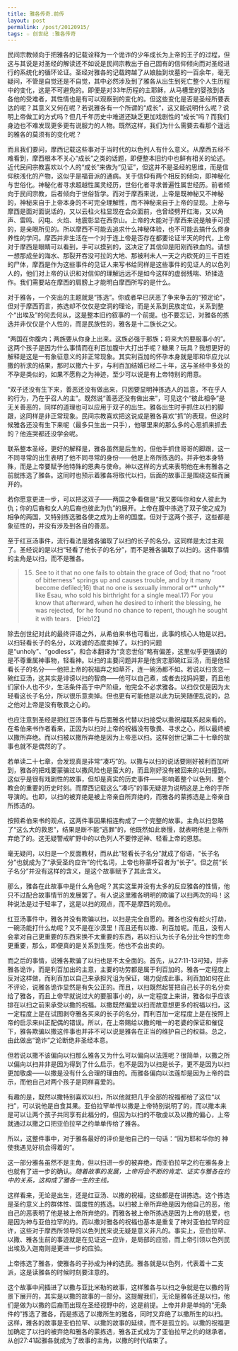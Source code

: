 ```yaml
---
title: 雅各传奇.前传
layout: post
permalink: /post/20120915/
tags: ☆ 创世纪 :雅各传奇
---
```


民间宗教倾向于把雅各的记载诠释为一个诡诈的少年成长为上帝的王子的过程，但这与其说是对圣经的解读还不如说是民间宗教出于自己固有的信仰倾向而对圣经进行的系统化的循环论证。圣经对雅各的记载跨越了从娘胎到坟墓的一百余年，毫无疑问，不管是自觉还是不自觉，其中必然涉及到了雅各从出生到死亡整个人生历程中的变化，这是不可避免的。即便是对33年历程的主耶稣，从马槽里的婴孩到各各他的受难者，其性情也是有可以观察到的变化的。但这些变化是否是圣经所要表达的呢？其意义又何在呢？若说雅各有一个所谓的“成长”，这又能说明什么呢？说明上帝做工的方式吗？但几千年历史中难道还缺乏更加戏剧性的“成长”吗？而我们身边也不难发现更多更有说服力的人物。既然这样，我们为什么需要去看那个遥远的雅各的莫须有的变化呢？

而且我们要问，摩西记载这些事对于当时代的以色列人有什么意义。从摩西五经不难看到，摩西根本不关心“成长”之类的话题，即便整本旧约中也鲜有相关的论述。近代民间宗教喜欢以个人的“成长”来做为“见证”，但这并不是圣经的思维，而是信仰肤浅化的产物，这似乎是福音派的通病。关于信仰有两个相反的倾向，即神秘化与世俗化。神秘化者寻求超越性属灵经历，世俗化者寻求普遍性属世经历。前者倾向于民间宗教，后者倾向于世俗哲学。而对于摩西来说，上帝是既神秘又不神秘的，神秘来自于上帝本身的不可完全理解性，而不神秘来自于上帝的显现。上帝与摩西是面对面说话的，又以云柱火柱显现在会众面前，也曾经劈开红海，又以角声、雷鸣、闪电、火焰、地震彰显在西奈山。上帝的大能对于摩西来说是触手可摸的，是亲眼所见的。所以摩西不可能去追求什么神秘体验，也不可能去搞什么修身养性的学问。摩西并非生活在一个对于连上帝是否存在都要论证半天的时代，上帝对于摩西是眼睛可以看到，手可以摸到的，这决定了其信仰是阳刚而铁血的。请想一想那成垒的海水、那裂开吞没可拉的大地、那被利未人一天之内砍死的三千百姓的尸体，摩西是作为这些事件的见证人来写书给同样是这些事件的见证人的以色列人的，他们对上帝的认识和对信仰的理解远远不是如今这样的虚弱残喘、矫揉造作。我们需要站在摩西的肩膀上才能明白摩西所写的是什么。

对于雅各，一个突出的主题就是“拣选”。你或者早已厌恶了争来争去的“预定论”，但对于摩西而言，拣选却不仅仅是空洞的理论，而是关系到民族定位，关系到整个“出埃及”的何去何从，这是整本旧约叙事的一个前提。也不要忘记，对雅各的拣选并非仅仅是个人性的，而是民族性的，雅各是十二族长之父。

“两国在你腹内；两族要从你身上出来。这族必强于那族；将来大的要服事小的”。这两个孩子是因为什么事情而在利百加腹中大打出手呢？糖果？玩具？我想更好的解释是这是一有象征意义的非正常现象。其实利百加的怀孕本身就是耶和华应允以撒的祈求的结果，那时以撒六十岁，与利百加结婚已经二十年，这与圣经中多处的不孕是类似的，如果不愿称之为神迹，至少可以说是有上帝特别的用意。

“双子还没有生下来，善恶还没有做出来，只因要显明神拣选人的旨意，不在乎人的行为，乃在乎召人的主”。既然说“善恶还没有做出来”，可见这个“彼此相争”是无关善恶的，同样的道理也可以应用于双子的出生。雅各出生时手抓住以扫的脚跟，这同样是非正常现象。民间宗教喜欢把这说成是雅各喜欢“抓”的表现，但这时候雅各还没有生下来呢（最多只生出一只手），他哪里来的那么多的心思抓来抓去的？他连哭都还没学会呢。

联系整本圣经，更好的解释是，雅各虽然是后生的，但他手抓住哥哥的脚跟，这一不同寻常的出生表明了他不同寻常的身份——他是上帝所拣选的。并非他本身特殊，而是上帝要赋予他特殊的恩典与使命。神以这样的方式来表明他在未有雅各之前就拣选了雅各。这同时也预示着雅各将取代以扫，后面的故事正是围绕这些而展开的。

若你愿意更进一步，可以把这双子——两国之争看做是“我又要叫你和女人彼此为仇；你的后裔和女人的后裔也彼此为仇”的展开。上帝在腹中拣选了双子使之成为相争的两国，又特别拣选雅各使之成为上帝的国度。但对于这两个孩子，这些都是象征性的，并没有涉及到各自的善恶。

至于红豆汤事件，流行看法是雅各骗取了以扫的长子的名分。这同样是太过主观了。圣经说的是以扫“轻看了他长子的名分”，而不是雅各骗取了以扫的。这件事情的主角是以扫，而不是雅各。

> 15) See to it that no one fails to obtain the grace of God; that no “root of bitterness” springs up and causes trouble, and by it many become defiled;16) that no one is sexually immoral or** unholy** like Esau, who sold his birthright for a single meal.17) For you know that afterward, when he desired to inherit the blessing, he was rejected, for he found no chance to repent, though he sought it with tears. 【Heb12】

除去创世纪对此的最终评语之外，从希伯来书也可看出，此事的核心人物是以扫。以扫轻看长子的名分，以戏谑的态度卖掉了。以扫的问题是“unholy”、“godless”，和合本翻译为“贪恋世俗”略有偏差，这里似乎更强调的是不尊重属神事物，轻看神。以扫的主要问题并非是他贪恋那碗红豆汤，而是他轻看长子的名分——他把上帝的祝福弃之如草芥，连一碗汤都不如。若说以扫贪恋一碗红豆汤，这其实是诽谤以扫的智商——他可以自己煮，或者去找妈妈要，而且他们家仆人也不少，生活条件高于中产阶级，他完全不必求雅各。以扫仅仅是因为太轻看这长子名分，所以很乐意卖掉。但也更有可能他是以此为玩笑随便乱说的，总之他对上帝是没有敬畏之心的。

也应注意到圣经是把红豆汤事件与后面雅各代替以扫接受以撒祝福联系起来看的。在希伯来书作者看来，正因为以扫对上帝的祝福没有敬畏、寻求之心，所以最终被以撒所弃绝。而以扫被以撒所弃绝是因为上帝恶以扫。这样创世记第二十七章的故事也就不是偶然的了。

若单读二十七章，会发现真是非常“凑巧”的。以撒与以扫的说话要刚好被利百加听到，雅各的把戏要蒙骗过以撒风险也是蛮大的，而且刚好没有被回来的以扫撞到。这似乎是很有戏剧性的故事，但却是真实的历史事件——影响着整个以色列、整个教会的重要的历史时刻。而摩西记载这么“凑巧”的事无疑是为说明这是上帝的手所导演的。也即，以扫的被弃绝是被上帝亲自所弃绝的，而雅各的蒙拣选是上帝亲自所拣选的。

按照希伯来书的观点，这两件事因果相连构成了一个完整的故事。主角以扫忽略了“这么大的救恩”，结果是断不能“逃罪”的，他既然如此亵慢，就表明他是上帝所弃绝了的。这无疑警戒旷野中的以色列人不要悖逆神、轻看上帝的恩慈。

毫无疑问，以扫是一个反面教材，而从此“轻看长子名分”就成了俗语，“长子名分”也就成为了“承受圣约应许”的代名词，上帝也称蒙呼召者为“长子”。但之前“长子名分”并没有这样的含义，是这个故事赋予了其此含义。

那么，雅各在此故事中是什么角色呢？其实这里并没有太多的反应雅各的性情，他只不过配合故事情节的发展罢了。有人说这里雅各明明的欺骗了以扫两次的吗！这种说法是过于轻率了，这是以扫的观点，而不是摩西的观点。

红豆汤事件中，雅各并没有欺骗以扫，以扫是完全自愿的。雅各也没有趁火打劫，一碗汤能打什么劫呢？又不是在沙漠里！而且还有以撒、利百加呢。而且，没有人会拿对自己更重要的东西来换不太重要的东西，若以扫认为长子名分比今世的生命更重要，那么，即便真的是关系到生死，他也不会出卖的。

而之后的事情，说雅各欺骗了以扫也是不太全面的。首先，从27:11-13可知，并非雅各诡诈，而是利百加出的主意，主要的功劳都是属于利百加的。雅各一定程度上反对这样做，而利百加以自己来承担咒诅为保证，竭力促成此事。利百加如何在此不评论，说雅各诡诈显然是有失公正的。而且，以扫既然起誓把自己长子的名分卖给了雅各，而且上帝早就说过大的要服事小的，从一定程度上来讲，雅各似乎应该排在以扫之前来承受以撒的祝福。以撒既然偏爱以扫而故意想更多的祝福以扫，这一定程度上是在试图剥夺雅各买来的长子的名分，而利百加一定程度上是在按照上帝的启示来纠正配偶的错误。所以，在上帝赐给以撒的唯一的老婆的保证和催促下，雅各欺骗以撒这件事也并非不可以说是雅各在正当的维护自己的权益。总之，由此做出“诡诈”之论断绝非圣经本意。

但若说以撒不该偏向以扫那么雅各又为什么可以偏向以法莲呢？很简单，以撒之所以偏向以扫并非是因为得到了什么启示，也不是因为以扫是长子，更不是因为以扫更加敬虔——以撒是没有什么合理的理由的。而雅各偏向以法莲却是因为上帝的启示，而他自己对两个孩子是同样喜爱的。

有趣的是，既然以撒特别喜欢以扫，所以他就把几乎全部的祝福都给了这位“以扫”，可以说他是自食其果。亚伯拉罕单传以撒是上帝特别说明了的，而以撒本来是可以让两个孩子共同享有此福分的，但因为以扫的不敬虔以及以撒的偏心，上帝就通过以撒之口把亚伯拉罕之约单单传给了雅各。

所以，这整件事中，对于雅各最好的评价是他自己的一句话：“因为耶和华你的 神使我遇见好机会得着的”。

这一部分雅各虽然不是主角，但以扫进一步的被弃绝，而亚伯拉罕之约在雅各身上也就有了进一步的确认。*随着故事的发展，上帝将会不断的肯定、证实与雅各在约中的关系，这构成了雅各一生的主线。*

这样看来，无论是出生，还是红豆汤、以撒的祝福，这些都是在讲拣选。这个拣选是圣约意义上的群体性、国度性的拣选。以扫被上帝所弃绝是因为他自己的恶，他自己的恶表明了他是被上帝所弃绝的。而雅各被上帝所拣选是因为上帝的慈爱，也是因为神与亚伯拉罕的约。而以撒对雅各的祝福也基本是重复了神对亚伯拉罕的应许，这些对于摩西所领导的以色列民来说无疑是意义非凡的。事实上，亚伯拉罕、以撒、雅各生前的事迹就是在见证这一应许，是局部的应验，而上帝引领以色列民出埃及入迦南则是更进一步的应验。

上帝拣选了雅各，使雅各的子孙成为神的选民。雅各就是以色列，代表着十二支派，这是读雅各的时候时刻要注意的。

这个故事中间插进了以撒与亚比米勒的故事，这样雅各与以扫之争就是在以撒的背景下展开的，其实是以撒的故事的一部分。这提醒我们，无论是雅各还是以扫，他们是做为以撒的后裔而出现在圣经视野中的，这是前提。上帝并非是单纯的“无条件的”拣选了雅各，而是拣选了以撒所生的雅各，同时又弃绝了以撒所生的以扫。这样，雅各的故事是亚伯拉罕、以撒的故事的延续，而不是孤立的。以撒的祝福更加确定了以扫的被弃绝和雅各的蒙拣选，雅各正式成为了亚伯拉罕之约的继承者。从创27:41起雅各就成为了故事的主角，以撒的时代结束了。
